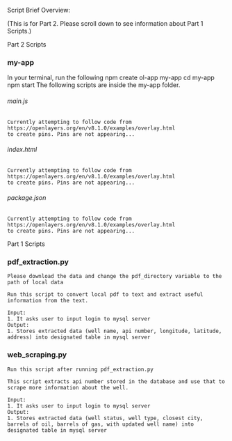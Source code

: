 Script Brief Overview:

(This is for Part 2. Please scroll down to see information about Part 1 Scripts.)


Part 2 Scripts
	
### my-app
In your terminal, run the following
	npm create ol-app my-app
	cd my-app
	npm start
The following scripts are inside the my-app folder.


###### main.js
	Currently attempting to follow code from https://openlayers.org/en/v8.1.0/examples/overlay.html 
	to create pins. Pins are not appearing...
	
###### index.html
	Currently attempting to follow code from https://openlayers.org/en/v8.1.0/examples/overlay.html 
	to create pins. Pins are not appearing...

###### package.json
	Currently attempting to follow code from https://openlayers.org/en/v8.1.0/examples/overlay.html 
	to create pins. Pins are not appearing...



Part 1 Scripts
### pdf_extraction.py
	Please download the data and change the pdf_directory variable to the path of local data
	
	Run this script to convert local pdf to text and extract useful information from the text.
	
	Input:
	1. It asks user to input login to mysql server
	Output: 
	1. Stores extracted data (well name, api number, longitude, latitude, address) into designated table in mysql server

### web_scraping.py
	Run this script after running pdf_extraction.py
 
	This script extracts api number stored in the database and use that to scrape more information about the well.
	
	Input:
	1. It asks user to input login to mysql server
	Output: 
	1. Stores extracted data (well status, well type, closest city, barrels of oil, barrels of gas, with updated well name) into designated table in mysql server



